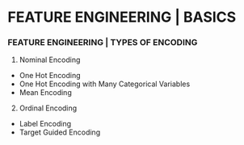 # FEATURE ENGINEERING | BASICS

### FEATURE ENGINEERING | TYPES OF ENCODING
1. Nominal Encoding
 - One Hot Encoding
 - One Hot Encoding with Many Categorical Variables
 - Mean Encoding
2. Ordinal Encoding
 - Label Encoding
 - Target Guided Encoding
